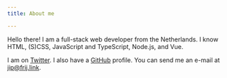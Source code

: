 ```yaml
---
title: About me

---
```


Hello there! I am a full-stack web developer from the Netherlands. I know HTML, (S)CSS, JavaScript and TypeScript, Node.js, and Vue.


I am on [Twitter](https://twitter.com/jipfr). I also have a [GitHub](https://github.com/jipfr) profile. You can send me an e-mail at [jip@frij.link](mailto:jip@frij.link).

